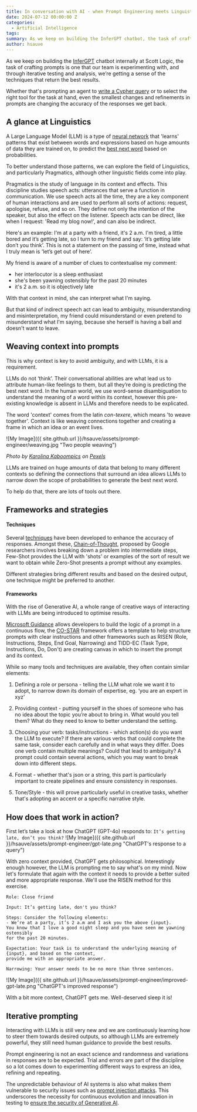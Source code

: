 ```yaml
---
title: In conversation with AI - when Prompt Engineering meets Linguistics
date: 2024-07-12 00:00:00 Z
categories:
  - Artificial Intelligence
tags:
summary: As we keep on building the InferGPT chatbot, the task of crafting prompts is one that our team is experimenting with. In this blog I'll explore some of the challenges of prompt engineering from a Linguistics angle.
author: hsauve
---
```


As we keep on building the [InferGPT](https://blog.scottlogic.com/2024/06/28/building-a-multi-agent-chatbot-without-langchain.html) chatbot internally at Scott Logic, the task of crafting prompts is one that our team is experimenting with, and through iterative testing and analysis, we’re getting a sense of the techniques that return the best results. 

Whether that's prompting an agent to [write a Cypher query](https://blog.scottlogic.com/2024/05/16/navigating-knowledge-graphs-creating-cypher-queries-with-llms.html) or to select the right tool for the task at hand, even the smallest changes and refinements in prompts are changing the accuracy of the responses we get back. 

## A glance at Linguistics 

A Large Language Model (LLM) is a type of [neural network](https://blog.scottlogic.com/2024/01/05/neural-net-basics.html) that 'learns' patterns that exist between words and expressions based on huge amounts of data they are trained on, to predict the [best next word](https://cset.georgetown.edu/article/the-surprising-power-of-next-word-prediction-large-language-models-explained-part-1/)  based on probabilities.

To better understand those patterns, we can explore the field of Linguistics, and particularly Pragmatics, although other linguistic fields come into play.

Pragmatics is the study of language in its context and effects. This discipline studies speech acts: utterances that serve a function in communication. We use speech acts all the time, they are a key component of human interactions and are used to perform all sorts of actions: request, apologise, refuse, and so on. They define not only the intention of the speaker, but also the effect on the listener.
Speech acts can be direct, like when I request: 'Read my blog now!', and can also be indirect.

Here's an example: I'm at a party with a friend, it's 2 a.m. I'm tired, a little bored and it’s getting late, so I turn to my friend and say: ‘it’s getting late don’t you think’. 
This is not a statement on the passing of time, instead what I truly mean is 'let’s get out of here’.  

My friend is aware of a number of clues to contextualise my comment: 
- her interlocutor is a sleep enthusiast
- she's been yawning ostensibly for the past 20 minutes
- it's 2 a.m. so it is objectively late

With that context in mind, she can interpret what I'm saying.

But that kind of indirect speech act can lead to ambiguity, misunderstanding and misinterpretation, my friend could misunderstand or even pretend to misunderstand what I'm saying, because she herself is having a ball and doesn't want to leave.

## Weaving context into prompts

This is why context is key to avoid ambiguity, and with LLMs, it is a requirement. 

LLMs do not ‘think’. Their conversational abilities are what lead us to attribute human-like feelings to them, but all they’re doing is predicting the best next word. In the human world, we use word-sense disambiguation to understand the meaning of a word within its context, however this pre-existing knowledge is absent in LLMs and therefore needs to be explicated.

The word 'context' comes from the latin *con-texere*, which means 'to weave together'. Context is like weaving connections together and creating a frame in which an idea or an event lives.

![My Image]({{ site.github.url }}/hsauve/assets/prompt-engineer/weaving.jpg "Two people weaving")

*Photo by [Karolina Kaboompics](https://www.pexels.com/@karolina-grabowska/) on [Pexels](https://www.pexels.com/photo/top-view-photo-of-person-weaving-4219653/)*

LLMs are trained on huge amounts of data that belong to many different contexts so defining the connections that surround an idea allows LLMs to narrow down the scope of probabilities to generate the best next word. 

To help do that, there are lots of tools out there.


## Frameworks and strategies

#### Techniques

Several [techniques](https://www.promptingguide.ai/techniques) have been developed to enhance the accuracy of responses. Amongst these, [Chain-of-Thought](https://research.google/blog/language-models-perform-reasoning-via-chain-of-thought/),  proposed by Google researchers involves breaking down a problem into intermediate steps, Few-Shot provides the LLM with 'shots' or examples of the sort of result we want to obtain while Zero-Shot presents a prompt without any examples. 

Different strategies bring different results and based on the desired output, one technique might be preferred to another.

#### Frameworks

With the rise of Generative AI, a whole range of creative ways of interacting with LLMs are being introduced to optimise results.

[Microsoft Guidance](https://github.com/guidance-ai/guidance) allows developers to build the logic of a prompt in a continuous flow, the [CO-STAR](https://chatgpt.com/g/g-RtLe9vFcq-co-star-prompt-engineer) framework offers a template to help structure prompts with clear instructions and other frameworks such as RISEN (Role, Instructions, Steps, End Goal, Narrowing) and TIDD-EC (Task Type, Instructions, Do, Don't) are creating canvas in which to insert the prompt and its context.

While so many tools and techniques are available, they often contain similar elements:

1) Defining a role or persona - telling the LLM what role we want it to adopt, to narrow down its domain of expertise, eg. ‘you are an expert in xyz’ 

2) Providing context - putting yourself in the shoes of someone who has no idea about the topic you’re about to bring in. What would you tell them? What do they need to know to better understand the setting.

3) Choosing your verb: tasks/instructions - which action(s) do you want the LLM to execute? If there are various verbs that could complete the same task, consider each carefully and in what ways they differ. Does one verb contain multiple meanings? Could that lead to ambiguity?
A prompt could contain several actions, which you may want to break down into different steps.

4) Format - whether that's json or a string, this part is particularly important to create pipelines and ensure consistency in responses.

5) Tone/Style - this will prove particularly useful in creative tasks, whether that's adopting an accent or a specific narrative style.

## How does that work in action?

First let’s take a look at how ChatGPT (GPT-4o) responds to: ```It’s getting late, don’t you think?``` 
![My Image]({{ site.github.url }}/hsauve/assets/prompt-engineer/gpt-late.png "ChatGPT's response to a query")

With zero context provided, ChatGPT gets philosophical. Interestingly enough however, the LLM is prompting me to say what's on my mind.
Now let's formulate that again with the context it needs to provide a better suited and more appropriate response. We'll use the RISEN method for this exercise.

~~~
Role: Close friend 

Input: It’s getting late, don't you think?

Steps: Consider the following elements: 
- We’re at a party, it’s 2 a.m and I ask you the above {input}. 
You know that I love a good night sleep and you have seen me yawning ostensibly 
for the past 20 minutes.

Expectation: Your task is to understand the underlying meaning of {input}, and based on the context, 
provide me with an appropriate answer.

Narrowing: Your answer needs to be no more than three sentences.
~~~

![My Image]({{ site.github.url }}/hsauve/assets/prompt-engineer/improved-gpt-late.png "ChatGPT's improved response")

With a bit more context, ChatGPT gets me. Well-deserved sleep it is!

## Iterative prompting

Interacting with LLMs is still very new and we are continuously learning how to steer them towards desired outputs, so although LLMs are extremely powerful, they still need human guidance to provide the best results.
 
Prompt engineering is not an exact science and randomness and variations in responses are to be expected. Trial and errors are part of the discipline so a lot comes down to experimenting different ways to express an idea, refining and repeating.

The unpredictable behaviour of AI systems is also what makes them vulnerable to security issues such as [prompt injection attacks](https://blog.scottlogic.com/2023/11/03/spy-logic.html). This underscores the necessity for continuous evolution and innovation in testing to [ensure the security of Generative AI](https://blog.scottlogic.com/2024/07/08/beyond-the-hype-will-we-ever-be-able-to-secure-genai.html). 
